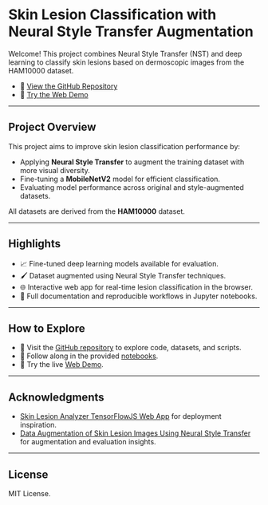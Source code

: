 # Skin Lesion Classification with Neural Style Transfer Augmentation

Welcome! This project combines Neural Style Transfer (NST) and deep learning to classify skin lesions based on dermoscopic images from the HAM10000 dataset.

- 🔗 [View the GitHub Repository](../)
- 🔗 [Try the Web Demo](https://precious-haupia-39d814.netlify.app/)

---

## Project Overview

This project aims to improve skin lesion classification performance by:

- Applying **Neural Style Transfer** to augment the training dataset with more visual diversity.
- Fine-tuning a **MobileNetV2** model for efficient classification.
- Evaluating model performance across original and style-augmented datasets.

All datasets are derived from the **HAM10000** dataset.

---

## Highlights

- 📈 Fine-tuned deep learning models available for evaluation.
- 🖌️ Dataset augmented using Neural Style Transfer techniques.
- 🌐 Interactive web app for real-time lesion classification in the browser.
- 📖 Full documentation and reproducible workflows in Jupyter notebooks.

---

## How to Explore

- 📂 Visit the [GitHub repository](../) to explore code, datasets, and scripts.
- 📑 Follow along in the provided [notebooks](../tree/main/notebooks).
- 🚀 Try the live [Web Demo](https://precious-haupia-39d814.netlify.app/).

---

## Acknowledgments

- [Skin Lesion Analyzer TensorFlowJS Web App](https://www.kaggle.com/code/vbookshelf/skin-lesion-analyzer-tensorflow-js-web-app) for deployment inspiration.
- [Data Augmentation of Skin Lesion Images Using Neural Style Transfer](https://pmc.ncbi.nlm.nih.gov/articles/PMC10334920/) for augmentation and evaluation insights.

---

## License

MIT License.

